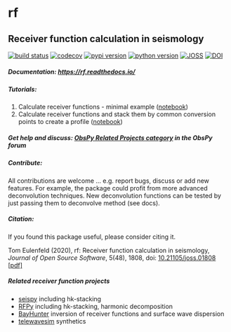 # rf
## Receiver function calculation in seismology

[![build status](https://travis-ci.org/trichter/rf.svg?branch=master)](https://travis-ci.org/trichter/rf)
[![codecov](https://codecov.io/gh/trichter/rf/branch/master/graph/badge.svg)](https://codecov.io/gh/trichter/rf)
[![pypi version](https://img.shields.io/pypi/v/rf.svg)](https://pypi.python.org/pypi/rf)
[![python version](https://img.shields.io/pypi/pyversions/rf.svg)](https://python.org)
[![JOSS](http://joss.theoj.org/papers/10.21105/joss.01808/status.svg)](https://doi.org/10.21105/joss.01808)
[![DOI](https://zenodo.org/badge/DOI/10.5281/zenodo.3741365.svg)](https://doi.org/10.5281/zenodo.3741365)

##### Documentation: https://rf.readthedocs.io/
##### Tutorials:
  1. Calculate receiver functions - minimal example ([notebook][nb1])
  2. Calculate receiver functions and stack them by common conversion points to create a profile ([notebook][nb2])

[nb1]: http://nbviewer.jupyter.org/github/trichter/notebooks/blob/master/receiver_function_minimal_example.ipynb
[nb2]: http://nbviewer.jupyter.org/github/trichter/notebooks/blob/master/receiver_function_profile_chile.ipynb

##### Get help and discuss: [ObsPy Related Projects category](https://discourse.obspy.org/c/obspy-related-projects/rf/14) in the ObsPy forum

##### Contribute:

All contributions are welcome ... e.g. report bugs, discuss or add new features.
For example, the package could profit from more advanced deconvolution techniques.
New deconvolution functions can be tested by just passing them to deconvolve method (see docs).

##### Citation:

If you found this package useful, please consider citing it.

Tom Eulenfeld (2020), rf: Receiver function calculation in seismology, *Journal of Open Source Software*, 5(48), 1808, doi: [10.21105/joss.01808](https://doi.org/10.21105/joss.01808) [[pdf]](https://www.theoj.org/joss-papers/joss.01808/10.21105.joss.01808.pdf)

##### Related receiver function projects

* [seispy](https://github.com/xumi1993/seispy) including hk-stacking
* [RFPy](https://github.com/paudetseis/RfPy) including hk-stacking, harmonic decomposition
* [BayHunter](https://github.com/jenndrei/BayHunter) inversion of receiver functions and surface wave dispersion
* [telewavesim](https://github.com/paudetseis/Telewavesim) synthetics

